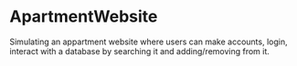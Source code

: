 # ApartmentWebsite

Simulating an appartment website where users can make accounts, login, interact with a database by searching it and adding/removing from it.
